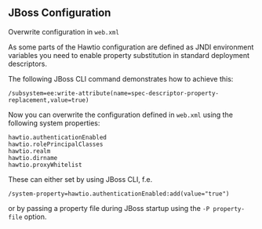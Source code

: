 ## JBoss Configuration ##

Overwrite configuration in `web.xml`

As some parts of the Hawtio configuration are defined as JNDI environment variables you need to enable property substitution in standard deployment descriptors.

The following JBoss CLI command demonstrates how to achieve this:

    /subsystem=ee:write-attribute(name=spec-descriptor-property-replacement,value=true)

Now you can overwrite the configuration defined in `web.xml` using the following system properties:

    hawtio.authenticationEnabled
    hawtio.rolePrincipalClasses
    hawtio.realm
    hawtio.dirname
    hawtio.proxyWhitelist

These can either set by using JBoss CLI, f.e.

    /system-property=hawtio.authenticationEnabled:add(value="true")

or by passing a property file during JBoss startup using the `-P property-file` option.
